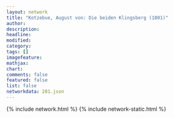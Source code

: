 ```yaml
---
layout: network
title: "Kotzebue, August von: Die beiden Klingsberg (1801)"
author:
description:
headline:
modified:
category:
tags: []
imagefeature: 
mathjax: 
chart: 
comments: false
featured: false
list: false
networkdata: 281.json
---
```

{% include network.html %}
{% include network-static.html %}
